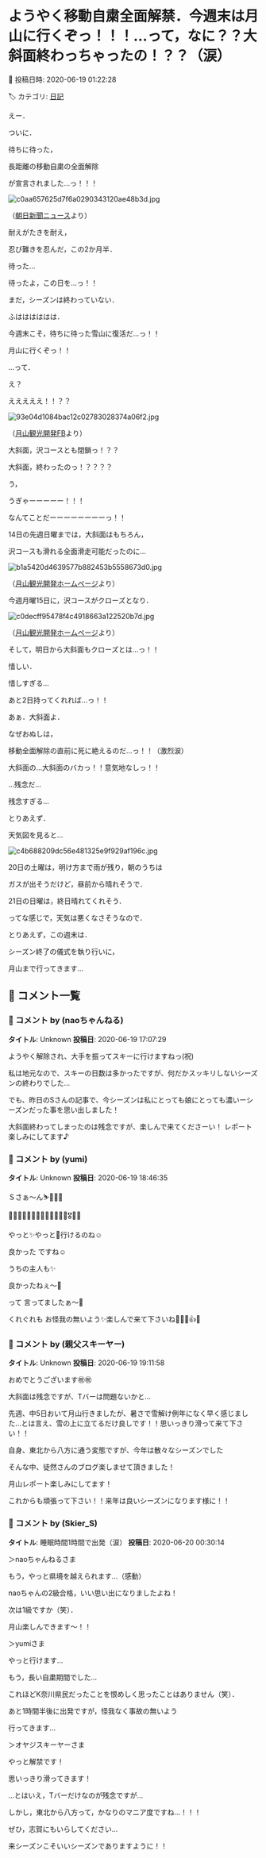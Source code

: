 # ようやく移動自粛全面解禁．今週末は月山に行くぞっ！！！…って，なに？？大斜面終わっちゃったの！？？（涙）

📅 投稿日時: 2020-06-19 01:22:28

🏷️ カテゴリ: [日記](cc4b5682fb7b8b144980957a978653fb0.md)

えー．


ついに．


待ちに待った，


長距離の移動自粛の全面解除


が宣言されました…っ！！！







![c0aa657625d7f6a0290343120ae48b3d.jpg](images/c0aa657625d7f6a0290343120ae48b3d.jpg)




（[朝日新聞ニュース](https://www.asahi.com/articles/ASN6L74D5N6LUTFK017.html?iref=comtop_latestnews_05)より）





耐えがたきを耐え，


忍び難きを忍んだ，この2か月半．


待った…


待ったよ，この日を…っ！！





まだ，シーズンは終わっていない．


ふはははははは．


今週末こそ，待ちに待った雪山に復活だ…っ！！


月山に行くぞっ！！





…って．


え？


えええええ！！？？







![93e04d1084bac12c02783028374a06f2.jpg](images/93e04d1084bac12c02783028374a06f2.jpg)




（[月山観光開発FB](https://www.facebook.com/gassankannkou/posts/2978970928877748)より）





大斜面，沢コースとも閉鎖っ！？？


大斜面，終わったのっ！？？？？





う，


うぎゃーーーーー！！！


なんてことだーーーーーーーーっ！！





14日の先週日曜までは，大斜面はもちろん，


沢コースも滑れる全面滑走可能だったのに…




![b1a5420d4639577b882453b5558673d0.jpg](images/b1a5420d4639577b882453b5558673d0.jpg)




（[月山観光開発ホームページ](https://gassankanko.jp/honjitu/2020-06-14/)より）





今週月曜15日に，沢コースがクローズとなり．




![c0decff95478f4c4918663a122520b7d.jpg](images/c0decff95478f4c4918663a122520b7d.jpg)




（[月山観光開発ホームページ](https://gassankanko.jp/honjitu/2020-06-15/)より）





そして，明日から大斜面もクローズとは…っ！！


惜しい．


惜しすぎる…


あと2日持ってくれれば…っ！！





あぁ．大斜面よ．


なぜおぬしは，


移動全面解除の直前に死に絶えるのだ…っ！！（激烈涙）


大斜面の…大斜面のバカっ！！意気地なしっ！！





…残念だ…


残念すぎる…





とりあえず．


天気図を見ると…




![c4b688209dc56e481325e9f929af196c.jpg](images/c4b688209dc56e481325e9f929af196c.jpg)







20日の土曜は，明け方まで雨が残り，朝のうちは


ガスが出そうだけど，昼前から晴れそうで．


21日の日曜は，終日晴れてくれそう．





ってな感じで，天気は悪くなさそうなので．


とりあえず，この週末は．


シーズン終了の儀式を執り行いに，


月山まで行ってきます…

## 💬 コメント一覧

### 💬 コメント by (naoちゃんねる)
**タイトル**: Unknown
**投稿日**: 2020-06-19 17:07:29

ようやく解除され、大手を振ってスキーに行けますねっ(祝)

私は地元なので、スキーの日数は多かったですが、何だかスッキリしないシーズンの終わりでした…

でも、昨日のSさんの記事で、今シーズンは私にとっても娘にとっても濃いーシーズンだった事を思い出しました！

大斜面終わってしまったのは残念ですが、楽しんで来てくださーい！ レポート楽しみにしてます♪

### 💬 コメント by (yumi)
**タイトル**: Unknown
**投稿日**: 2020-06-19 18:46:35

Ｓさぁ～ん⛷️💨💨💨



🎉🎉🎉🎊🎊🎊🎇🎇🎇🎏🎎🎃🎄🎖️🎀🎁



やっと✨やっと🎵行けるのね☺️

良かった ですね☺️



うちの主人も✨

良かったねぇ～💖

って 言ってましたぁ～🎵



くれぐれも お怪我の無いよう✨楽しんで来て下さいね🎵💖✨👍😁

### 💬 コメント by (親父スキーヤー)
**タイトル**: Unknown
**投稿日**: 2020-06-19 19:11:58

おめでとうございます㊗️㊗️

大斜面は残念ですが、Tバーは問題ないかと…

先週、中5日おいて月山行きましたが、暑さで雪解け例年になく早く感じました…とは言え、雪の上に立てるだけ良しです！！思いっきり滑って来て下さい！！

自身、東北から八方に通う変態ですが、今年は散々なシーズンでした

そんな中、徒然さんのブログ楽しませて頂きました！

月山レポート楽しみにしてます！

これからも頑張って下さい！！来年は良いシーズンになります様に！！

### 💬 コメント by (Skier_S)
**タイトル**: 睡眠時間1時間で出発（涙）
**投稿日**: 2020-06-20 00:30:14

＞naoちゃんねるさま

もう，やっと県境を越えられます…（感動）

naoちゃんの2級合格，いい思い出になりましたよね！

次は1級ですか（笑）．

月山楽しんできます～！！



＞yumiさま

やっと行けます…

もう，長い自粛期間でした…

これほどK奈川県民だったことを恨めしく思ったことはありません（笑）．

あと1時間半後に出発ですが，怪我なく事故の無いよう

行ってきます…



＞オヤジスキーヤーさま

やっと解禁です！

思いっきり滑ってきます！

…とはいえ，Tバーだけなのが残念ですが…



しかし，東北から八方って，かなりのマニア度ですね…！！！

ぜひ，志賀にもいらしてください…



来シーズンこそいいシーズンでありますように！！

